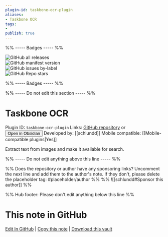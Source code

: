 ```yaml
---
plugin-id: taskbone-ocr-plugin
aliases:
- Taskbone OCR
tags: 
- 
publish: true
---
```


%% ----- Badges ----- %%

![GitHub all releases](https://img.shields.io/github/downloads/schlundd/obsidian-ocr-plugin/total?color=573E7A&logo=github&style=for-the-badge)   
![GitHub manifest version](https://img.shields.io/github/manifest-json/v/schlundd/obsidian-ocr-plugin?color=573E7A&logo=github&style=for-the-badge)   
![GitHub issues by-label](https://img.shields.io/github/issues/schlundd/obsidian-ocr-plugin/help%20wanted?color=573E7A&logo=github&style=for-the-badge)   
![GitHub Repo stars](https://img.shields.io/github/stars/schlundd/obsidian-ocr-plugin?color=573E7A&logo=github&style=for-the-badge)

%% ----- Badges ----- %%

%% ----- Do not edit this section ----- %%

# Taskbone OCR

Plugin ID: `taskbone-ocr-plugin`
Links: [GitHub repository](https://github.com/schlundd/obsidian-ocr-plugin) or [<button id=HH>Open in Obsidian</button>](obsidian://show-plugin?id=taskbone-ocr-plugin)
Developed by: [[schlundd]]
Mobile compatible: [[Mobile-compatible plugins|Yes]]

Extract text from images and make it available for search.

%% ----- Do not edit anything above this line ----- %% 

%% Does the repository or author have any sponsoring links? Uncomment the next line and add them to the author's note. If they don't, please delete the placeholder tag: #placeholder/author %%
%% ![[schlundd#Sponsor this author]] %%

%% Hub footer: Please don't edit anything below this line %%

# This note in GitHub

<span class="git-footer">[Edit In GitHub](https://github.dev/obsidian-community/obsidian-hub/blob/main/02%20-%20Community%20Expansions/02.05%20All%20Community%20Expansions/Plugins/taskbone-ocr-plugin.md "git-hub-edit-note") | [Copy this note](https://raw.githubusercontent.com/obsidian-community/obsidian-hub/main/02%20-%20Community%20Expansions/02.05%20All%20Community%20Expansions/Plugins/taskbone-ocr-plugin.md "git-hub-copy-note") | [Download this vault](https://github.com/obsidian-community/obsidian-hub/archive/refs/heads/main.zip "git-hub-download-vault") </span>
